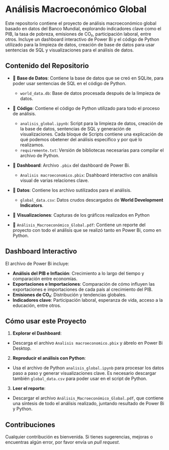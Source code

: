 # __Análisis Macroeconómico Global__
Este repositorio contiene el proyecto de análisis macroeconómico global basado en datos del Banco Mundial, explorando indicadores clave como el PIB, la tasa de pobreza, emisiones de CO₂, participación laboral, entre otros. Incluye un dashboard interactivo de Power Bi y el código de Python utilizado para la limpieza de datos, creación de base de datos para usar sentencias de SQL y visualizaciones para el análisis de datos.

## __Contenido del Repositorio__

* 📁 __Base de Datos__: Contiene la base de datos que se creó en SQLite, para poder usar sentencias de SQL en el código de Python.
  * `world_data.db`: Base de datos procesada después de la limpieza de datos.

* 📁 __Código__: Contiene el código de Python utilizado para todo el proceso de análisis.
  * `analisis_global.ipynb`: Script para la limpieza de datos, creación de la base de datos, sentencias de SQL y generación de visualizaciones. Cada bloque de Scripts contiene una explicación de qué podemos obetener del análisis específico y por qué lo realizamos.
  * `requiremente.txt`: Versión de bibliotecas necesarias para compilar el archivo de Python.

* 📁 __Dashboard__: Archivo `.pbix` del dashboard de Power Bi.
  * `Analisis macroeconomico.pbix`: Dsahboard interactivo con análisis visual de varias relaciones clave.

* 📁 __Datos__: Contiene los archivo sutilizados para el análisis.
  * `global_data.csv`: Datos crudos descargados de __World Development Indicators__.

* 📁 __Visualizaciones__: Capturas de los gráficos realizados en Python

* 📄 `Análisis_Macroeconómico_Global.pdf`: Contiene un reporte del proyecto con todo el análisis que se realizó tanto en Power Bi, como en Python.


## __Dashboard Interactivo__
El archivo de Power Bi incluye:

* __Análisis del PIB e Inflación__: Crecimiento a lo largo del tiempo y comparación entre economías.
* __Exportaciones e Importaciones__: Comparación de cómo influyen las exportaciones e importaciones de cada país al crecimiento del PIB.
* __Emisiones de CO₂__: Distribución y tendencias globales.
* __Indicadores clave__: Participación laboral, esperanza de vida, acceso a la educación, entre otros.

## __Cómo usar este Proyecto__

1. __Explorar el Dashboard__:
  * Descarga el archivo `Analisis macroeconomico.pbix` y ábrelo en Power Bi Desktop.
2.  __Reproducir el análisis con Python__:
  * Usa el archivo de Python `analisis_global.ipynb` para procesar los datos paso a paso y generar visualizaciones clave. Es necesario descargar también `global_data.csv` para poder usar en el script de Python.
3. __Leer el reporte__:
  * Descargar el archivo `Análisis_Macroeconómico_Global.pdf`, que contiene una síntesis de todo el análisis realizado, juntando resultado de Power Bi y Python.


## __Contribuciones__
Cualquier contribución es bienvenida. Si tienes sugerencias, mejoras o encuentras algún error, por favor envía un _pull request_.

